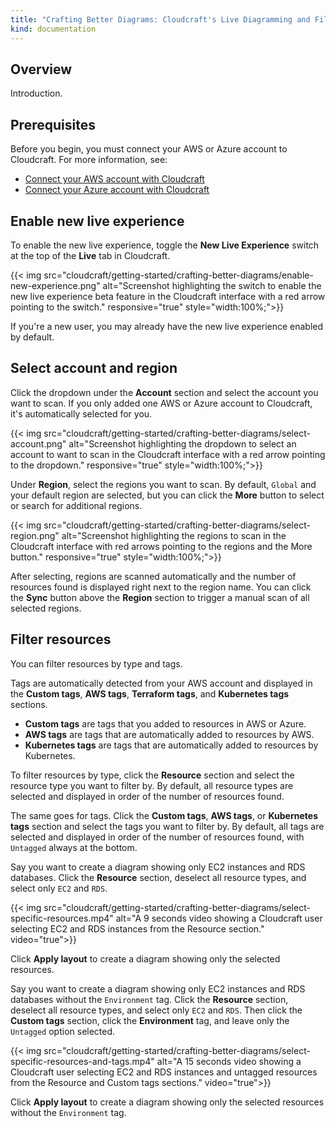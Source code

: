 ```yaml
---
title: "Crafting Better Diagrams: Cloudcraft's Live Diagramming and Filtering"
kind: documentation
---
```


## Overview

Introduction.

## Prerequisites

Before you begin, you must connect your AWS or Azure account to Cloudcraft. For more information, see:

- [Connect your AWS account with Cloudcraft][1]
- [Connect your Azure account with Cloudcraft][2]

## Enable new live experience

To enable the new live experience, toggle the **New Live Experience** switch at the top of the **Live** tab in Cloudcraft.

{{< img src="cloudcraft/getting-started/crafting-better-diagrams/enable-new-experience.png" alt="Screenshot highlighting the switch to enable the new live experience beta feature in the Cloudcraft interface with a red arrow pointing to the switch." responsive="true" style="width:100%;">}}

If you're a new user, you may already have the new live experience enabled by default.

## Select account and region

Click the dropdown under the **Account** section and select the account you want to scan. If you only added one AWS or Azure account to Cloudcraft, it's automatically selected for you.

{{< img src="cloudcraft/getting-started/crafting-better-diagrams/select-account.png" alt="Screenshot highlighting the dropdown to select an account to want to scan in the Cloudcraft interface with a red arrow pointing to the dropdown." responsive="true" style="width:100%;">}}

Under **Region**, select the regions you want to scan. By default, `Global` and your default region are selected, but you can click the **More** button to select or search for additional regions.

{{< img src="cloudcraft/getting-started/crafting-better-diagrams/select-region.png" alt="Screenshot highlighting the regions to scan in the Cloudcraft interface with red arrows pointing to the regions and the More button." responsive="true" style="width:100%;">}}

After selecting, regions are scanned automatically and the number of resources found is displayed right next to the region name. You can click the **Sync** button above the **Region** section to trigger a manual scan of all selected regions.

## Filter resources

You can filter resources by type and tags.

Tags are automatically detected from your AWS account and displayed in the **Custom tags**, **AWS tags**, **Terraform tags**, and **Kubernetes tags** sections.

- **Custom tags** are tags that you added to resources in AWS or Azure.
- **AWS tags** are tags that are automatically added to resources by AWS.
- **Kubernetes tags** are tags that are automatically added to resources by Kubernetes.

To filter resources by type, click the **Resource** section and select the resource type you want to filter by. By default, all resource types are selected and displayed in order of the number of resources found.

The same goes for tags. Click the **Custom tags**, **AWS tags**, or **Kubernetes tags** section and select the tags you want to filter by. By default, all tags are selected and displayed in order of the number of resources found, with `Untagged` always at the bottom.

Say you want to create a diagram showing only EC2 instances and RDS databases. Click the **Resource** section, deselect all resource types, and select only `EC2` and `RDS`.

{{< img src="cloudcraft/getting-started/crafting-better-diagrams/select-specific-resources.mp4" alt="A 9 seconds video showing a Cloudcraft user selecting EC2 and RDS instances from the Resource section." video="true">}}

Click **Apply layout** to create a diagram showing only the selected resources.

Say you want to create a diagram showing only EC2 instances and RDS databases without the `Environment` tag. Click the **Resource** section, deselect all resource types, and select only `EC2` and `RDS`. Then click the **Custom tags** section, click the **Environment** tag, and leave only the `Untagged` option selected.

{{< img src="cloudcraft/getting-started/crafting-better-diagrams/select-specific-resources-and-tags.mp4" alt="A 15 seconds video showing a Cloudcraft user selecting EC2 and RDS instances and untagged resources from the Resource and Custom tags sections." video="true">}}

Click **Apply layout** to create a diagram showing only the selected resources without the `Environment` tag.

[1]: https://docs.datadoghq.com/cloudcraft/getting-started/connect-aws-account-with-cloudcraft/
[2]: https://docs.datadoghq.com/cloudcraft/getting-started/connect-azure-account-with-cloudcraft/
